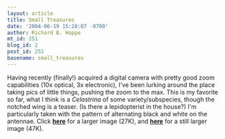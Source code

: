 ```yaml
---
layout: article
title: Small Treasures
date: '2004-06-19 15:28:07 -0700'
author: Richard B. Hoppe
mt_id: 251
blog_id: 2
post_id: 251
basename: small_treasures
---
```

<img src="http://my.sota-oh.com/~rbh/pics/sazure1.jpg" alt="" style="float:left;" />Having recently (finally!) acquired a digital camera with pretty good zoom capabilities (10x optical, 3x electronic), I've been lurking around the place taking pics of little things, pushing the zoom to the max.  This is my favorite so far, what I think is a _Celastrina_ of some variety/subspecies, though the notched wing is a teaser.  (Is there a lepidopterist in the house?)  I'm particularly taken with the pattern of alternating black and white on the antennae.  Click [**here**](http://my.sota-oh.com/~rbh/pics/sazure2.jpg) for a larger image (27K), and [**here**](http://my.sota-oh.com/~rbh/pics/sazure3.jpg) for a still larger image (47K).
